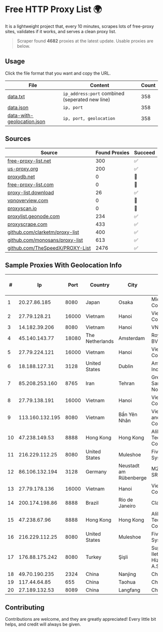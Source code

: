 
# Free HTTP Proxy List 🌍

It is a lightweight project that, every 10 minutes, scrapes lots of free-proxy sites, validates if it works, and serves a clean proxy list.


> Scraper found **4682** proxies at the latest update. Usable proxies are below.

## Usage

Click the file format that you want and copy the URL.


|File|Content|Count|
|----|-------|-----|
|[data.txt](https://raw.githubusercontent.com/themiralay/Proxy-List-World/master/data.txt)|`ip_address:port` combined (seperated new line)|358|
|[data.json](https://raw.githubusercontent.com/themiralay/Proxy-List-World/master/data.json)|`ip, port`|358|
|[data-with-geolocation.json](https://raw.githubusercontent.com/themiralay/Proxy-List-World/master/data-with-geolocation.json)|`ip, port, geolocation`|358|

## Sources

|Source|Found Proxies|Succeed|
|------|-------------|-------|
|[free-proxy-list.net](https://free-proxy-list.net)|300|✅|
|[us-proxy.org](https://www.us-proxy.org)|200|✅|
|[proxydb.net](http://proxydb.net)|0|🚫|
|[free-proxy-list.com](https://free-proxy-list.com/?page=&port=&type%5B%5D=http&type%5B%5D=https&up_time=0&search=Search)|0|🚫|
|[proxy-list.download](https://www.proxy-list.download/HTTP)|26|✅|
|[vpnoverview.com](https://vpnoverview.com/privacy/anonymous-browsing/free-proxy-servers)|0|🚫|
|[proxyscan.io](https://www.proxyscan.io)|0|🚫|
|[proxylist.geonode.com](https://proxylist.geonode.com/api/proxy-list?limit=300&page=1&sort_by=lastChecked&sort_type=desc&protocols=http,https)|234|✅|
|[proxyscrape.com](https://api.proxyscrape.com/v2/?request=displayproxies&protocol=http&timeout=10000&country=all&ssl=all&anonymity=all)|433|✅|
|[github.com/clarketm/proxy-list](https://raw.githubusercontent.com/clarketm/proxy-list/master/proxy-list-raw.txt)|400|✅|
|[github.com/monosans/proxy-list](https://raw.githubusercontent.com/monosans/proxy-list/main/proxies/http.txt)|613|✅|
|[github.com/TheSpeedX/PROXY-List](https://raw.githubusercontent.com/TheSpeedX/PROXY-List/master/http.txt)|2476|✅|


## Sample Proxies With Geolocation Info

|#|Ip|Port|Country|City|Internet Service Provider|
|-|--|----|-------|----|-------------------------|
|1|20.27.86.185|8080|Japan|Osaka|Microsoft Corporation|
|2|27.79.128.21|16000|Vietnam|Hanoi|Viettel Corporation|
|3|14.182.39.206|8080|Vietnam|Hanoi|VNPT|
|4|45.140.143.77|18080|The Netherlands|Amsterdam|RoyaleHosting BV|
|5|27.79.224.121|16000|Vietnam|Hanoi|Viettel Corporation|
|6|18.188.127.31|3128|United States|Dublin|Amazon.com, Inc.|
|7|85.208.253.160|8765|Iran|Tehran|Green Web Samaneh Novin Co Ltd|
|8|27.79.138.191|16000|Vietnam|Hanoi|Viettel Corporation|
|9|113.160.132.195|8080|Vietnam|Bẩn Yên Nhân|VietNam Post and Telecom Corporation|
|10|47.238.149.53|8888|Hong Kong|Hong Kong|Alibaba (US) Technology Co., Ltd.|
|11|216.229.112.25|8080|United States|Muleshoe|Five Area Systems, LLC|
|12|86.106.132.194|3128|Germany|Neustadt am Rübenberge|M247 Europe SRL|
|13|27.79.178.136|16000|Vietnam|Hanoi|Viettel Corporation|
|14|200.174.198.86|8888|Brazil|Rio de Janeiro|Claro S.A|
|15|47.238.67.96|8888|Hong Kong|Hong Kong|Alibaba (US) Technology Co., Ltd.|
|16|216.229.112.25|8080|United States|Muleshoe|Five Area Systems, LLC|
|17|176.88.175.242|8080|Turkey|Şişli|Superonline Iletisim Hizmetleri A.S.|
|18|49.70.190.235|2324|China|Nanjing|Chinanet|
|19|117.44.64.85|655|China|Taohua|Chinanet|
|20|27.189.132.53|8089|China|Langfang|Chinanet|



## Contributing

Contributions are welcome, and they are greatly appreciated! Every
little bit helps, and credit will always be given.

